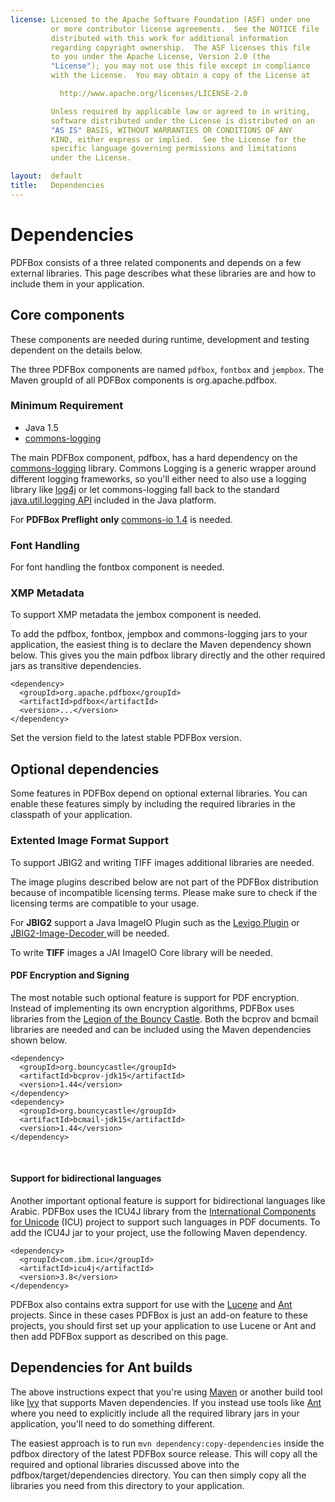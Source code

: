 ```yaml
---
license: Licensed to the Apache Software Foundation (ASF) under one
         or more contributor license agreements.  See the NOTICE file
         distributed with this work for additional information
         regarding copyright ownership.  The ASF licenses this file
         to you under the Apache License, Version 2.0 (the
         "License"); you may not use this file except in compliance
         with the License.  You may obtain a copy of the License at

           http://www.apache.org/licenses/LICENSE-2.0

         Unless required by applicable law or agreed to in writing,
         software distributed under the License is distributed on an
         "AS IS" BASIS, WITHOUT WARRANTIES OR CONDITIONS OF ANY
         KIND, either express or implied.  See the License for the
         specific language governing permissions and limitations
         under the License.

layout:  default
title:   Dependencies
---
```


# Dependencies

PDFBox consists of a three related components and depends on a few external libraries. This page describes what these libraries are and how to include them in your application.

## Core components

<p class="alert alert-info">These components are needed during runtime, development and testing dependent on the details below.</p>

The three PDFBox components are named ```pdfbox```, ```fontbox``` and ```jempbox```. The Maven groupId of all PDFBox components is org.apache.pdfbox.

### Minimum Requirement

- Java 1.5
- [commons-logging](http://commons.apache.org/logging/)

The main PDFBox component, pdfbox, has a hard dependency on the [commons-logging](http://commons.apache.org/logging/) library.
Commons Logging is a generic wrapper around different logging frameworks, so you'll either need to also use a logging library like [log4j](http://logging.apache.org/log4j/)
or let commons-logging fall back to the standard [java.util.logging API](http://java.sun.com/j2se/1.4.2/docs/guide/util/logging/overview.html)
included in the Java platform.

For **PDFBox Preflight only** [commons-io 1.4](https://commons.apache.org/proper/commons-io/) is needed.

### Font Handling
For font handling the fontbox component is needed.

### XMP Metadata 
To support XMP metadata the jembox component is needed.

To add the pdfbox, fontbox, jempbox and commons-logging jars to your application, the easiest thing is to declare the Maven dependency shown below. This gives you the main
pdfbox library directly and the other required jars as transitive dependencies.

    <dependency>
      <groupId>org.apache.pdfbox</groupId>
      <artifactId>pdfbox</artifactId>
      <version>...</version>
    </dependency>

Set the version field to the latest stable PDFBox version.

## Optional dependencies

Some features in PDFBox depend on optional external libraries. You can enable these features simply by including the required libraries in the classpath of your application.

### Extented Image Format Support

To support JBIG2 and writing TIFF images additional libraries are needed. 

<p class="alert alert-warning">The image plugins described below are not part of the PDFBox distribution because of incompatible licensing terms. Please make sure to check if the licensing terms are compatible to your usage.</p>

For **JBIG2** support a Java ImageIO Plugin such as the [Levigo Plugin](https://github.com/levigo/jbig2-imageio) or [JBIG2-Image-Decoder
](https://github.com/Borisvl/JBIG2-Image-Decoder) will be needed. 

To write **TIFF** images a JAI ImageIO Core library will be needed. 

#### PDF Encryption and Signing
The most notable such optional feature is support for PDF encryption. Instead of implementing its own encryption algorithms, PDFBox uses libraries from the 
[Legion of the Bouncy Castle](http://www.bouncycastle.org/). Both the bcprov and bcmail libraries are needed and can be included using the Maven dependencies shown below.

    <dependency>
      <groupId>org.bouncycastle</groupId>
      <artifactId>bcprov-jdk15</artifactId>
      <version>1.44</version>
    </dependency>
    <dependency>
      <groupId>org.bouncycastle</groupId>
      <artifactId>bcmail-jdk15</artifactId>
      <version>1.44</version>
    </dependency>
 
<br/>

#### Support for bidirectional languages
Another important optional feature is support for bidirectional languages like Arabic. PDFBox uses the ICU4J library from the 
[International Components for Unicode](http://site.icu-project.org/) (ICU) project to support such languages in PDF documents. To add the ICU4J jar to your project, 
use the following Maven dependency.

    <dependency>
      <groupId>com.ibm.icu</groupId>
      <artifactId>icu4j</artifactId>
      <version>3.8</version>
    </dependency>

PDFBox also contains extra support for use with the [Lucene](http://lucene.apache.org/) and [Ant](http://ant.apache.org/) projects. Since in these cases PDFBox is just an
add-on feature to these projects, you should first set up your application to use Lucene or Ant and then add PDFBox support as described on this page.

## Dependencies for Ant builds

The above instructions expect that you're using [Maven](http://maven.apache.org/) or another build tool like [Ivy](http://ant.apache.org/ivy/) that supports Maven dependencies.
If you instead use tools like [Ant](http://ant.apache.org/) where you need to explicitly include all the required library jars in your application, you'll need to do
something different.

The easiest approach is to run ``mvn dependency:copy-dependencies`` inside the pdfbox directory of the latest PDFBox source release. This will copy all the required and optional
libraries discussed above into the pdfbox/target/dependencies directory. You can then simply copy all the libraries you need from this directory to your application.
